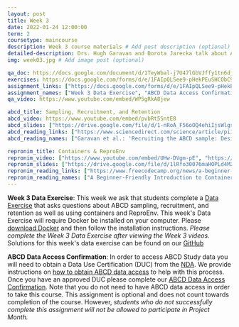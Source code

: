 ```yaml
---
layout: post
title: Week 3
date: 2022-01-24 12:00:00
term: 2
coursetype: maincourse
description: Week 3 course materials # Add post description (optional)
detailed-description: Drs. Hugh Garavan and Dorota Jarecka talk about ABCD data sampling, participant recruitment and retention, and how to use and manage containers to keep tidy and reproducible computational environments!
img: week03.jpg # Add image post (optional)

qa_doc: https://docs.google.com/document/d/1TeyWbal-j7U47lGbVJffy1tn6djd6EW7NXay8tozTVw/edit?usp=sharing
exercises: https://docs.google.com/forms/d/e/1FAIpQLSee9-pHekPEuSHCObC9rc9AOWChbZxYZ2dMxJyQo6zvSttl7Q/viewform?usp=sf_link
assignment_links: ["https://docs.google.com/forms/d/e/1FAIpQLSee9-pHekPEuSHCObC9rc9AOWChbZxYZ2dMxJyQo6zvSttl7Q/viewform?usp=sf_link", "https://docs.google.com/forms/d/e/1FAIpQLSdZbXLB2HdciB88YN3JIXg6OdUN2dq1KnLTolIcos2Tu6FazA/viewform?usp=sf_link"]
assignment_names: ["Week 3 Data Exercise", "ABCD Data Access Confirmation (this assignment is optional and will be re-posted  each week until April 1, 2022. If you have already completed this assignment there is no need to complete it again.)"]
qa_video: https://www.youtube.com/embed/WP5gRkA8jew

abcd_title: Sampling, Recruitment, and Retention
abcd_video: https://www.youtube.com/embed/pvbRt5SntE8
abcd_slides: ["https://drive.google.com/file/d/1-nRoA_F56oOQ4ehiIjsWlgsH0JP2kJLM/view?usp=sharing"]
abcd_reading_links: ["https://www.sciencedirect.com/science/article/pii/S1878929317301809", "https://jamanetwork.com/journals/jamapediatrics/article-abstract/2737910"]
abcd_reading_names: ["Garavan et al.: 'Recruiting the ABCD sample: Design considerations and procedures'", "Compton et al.: 'Ensuring the Best Use of Data: The Adolescent Brain Cognitive Development Study'"]

repronim_title: Containers & ReproEnv
repronim_video: ["https://www.youtube.com/embed/UHw-DVgm-pE", "https://www.youtube.com/embed/5seOeecBI5c"]
repronim_slides: ["https://drive.google.com/file/d/1lRfo30076maHOPLd4M2TMvRfB833mELI/view?usp=sharing", "https://drive.google.com/file/d/1_hSPS5M83jhAFh4hRfAcDnAAwoNU9vOO/view?usp=sharing"]
repronim_reading_links: ["https://www.freecodecamp.org/news/a-beginner-friendly-introduction-to-containers-vms-and-docker-79a9e3e119b/", "https://sylabs.io/guides/3.6/user-guide/introduction.html"]
repronim_reading_names: ["A Beginner-Friendly Introduction to Containers, VMs and Docker", "Introduction to Singularity"]
---
```


**Week 3 Data Exercise**: This week we ask that students complete a [Data Exercise](https://docs.google.com/forms/d/e/1FAIpQLSee9-pHekPEuSHCObC9rc9AOWChbZxYZ2dMxJyQo6zvSttl7Q/viewform?usp=sf_link) that asks questions about ABCD sampling, recruitment, and retention as well as using containers and ReproEnv. This week's Data Exercise will require Docker be installed on your computer. Please [download Docker](https://www.docker.com/products/docker-desktop) and then follow the installation instructions. *Please complete the Week 3 Data Exercise after viewing the Week 3 videos.* Solutions for this week's data exercise can be found on our [GitHub](https://github.com/ABCD-ReproNim/exercises/blob/main/week_3/week_3_year_2_quiz.md)

**ABCD Data Access Confirmation**: In order to access ABCD Study data you will need to obtain a Data Use Certification (DUC) from the [NDA](https://nda.nih.gov/). We provide instructions on [how to obtain ABCD data access](https://docs.google.com/document/d/18hsT2x15bypuXFcfMQb9Ck_YEB7VvY2j4w5hwbV78A4/edit?usp=sharing) to help with this process. Once you have an approved DUC please complete our [ABCD Data Access Confirmation](https://docs.google.com/forms/d/e/1FAIpQLSdZbXLB2HdciB88YN3JIXg6OdUN2dq1KnLTolIcos2Tu6FazA/viewform?usp=sf_link). Note that you do not need to have ABCD data access in order to take this course. This assignment is optional and does not count towards completion of the course. However, *students who do not successfully complete this assignment will not be allowed to participate in Project Month.*
